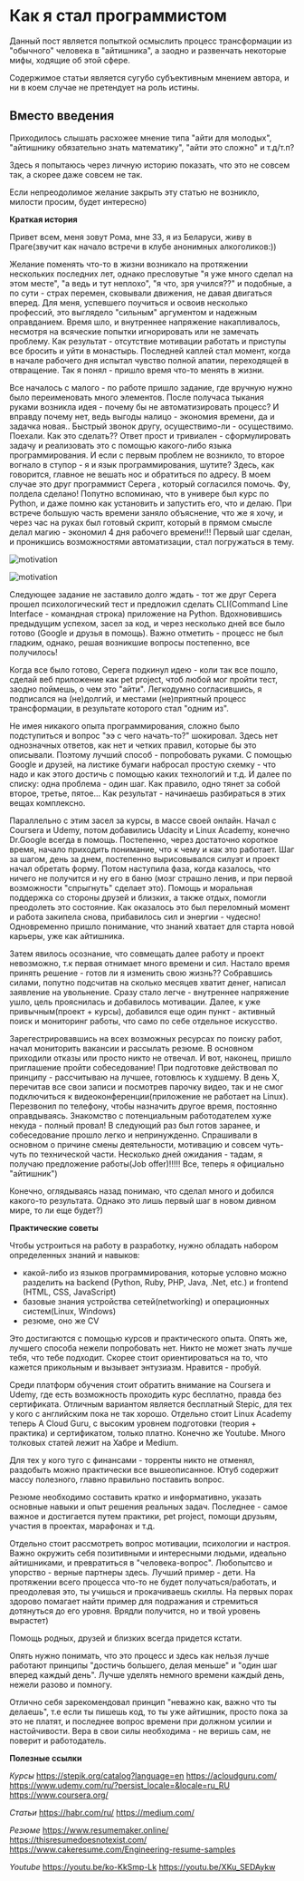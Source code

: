 # Как я стал программистом

Данный пост является попыткой осмыслить процесс трансформации из "обычного" человека в "айтишника", а заодно и развенчать некоторые мифы, ходящие об этой сфере.

Содержимое статьи является сугубо субъективным мнением автора, и ни в коем случае не претендует на роль истины.

## Вместо введения

Приходилось слышать расхожее мнение типа "айти для молодых", "айтишнику обязательно знать математику", "айти это сложно" и т.д/т.п?

Здесь я попытаюсь через личную историю показать, что это не совсем так, а скорее даже совсем не так.

Если непреодолимое желание закрыть эту статью не возникло, милости просим, будет интересно)

**Краткая история**

Привет всем, меня зовут Рома, мне 33, я из Беларуси, живу в Праге(звучит как начало встречи в клубе анонимных алкоголиков:))

Желание поменять что-то в жизни возникало на протяжении нескольких последних лет, однако пресловутые "я уже много сделал на этом месте", "а ведь и тут неплохо", "я что, зря учился??" и подобные, а по сути - страх перемен, сковывали движения, не давая двигаться вперед. Для меня, успевшего поучиться и освоив несколько профессий, это выглядело "сильным" аргументом и надежным оправданием. Время шло, и внутреннее напряжение накапливалось, несмотря на всяческие попытки игнорировать или не замечать проблему. Как результат - отсутствие мотивации работать и приступы все бросить и уйти в монастырь. Последней каплей стал момент, когда в начале рабочего дня испытал чувство полной апатии, переходящей в отвращение. Так я понял - пришло время что-то менять в жизни.

Все началось с малого - по работе пришло задание, где вручную нужно было переименовать много элементов. После получаса тыкания руками возникла идея - почему бы не автоматизировать процесс? И вправду почему нет, ведь выгоды налицо - экономия времени, да и задачка новая.. Быстрый звонок другу, осуществимо-ли - осуществимо. Поехали. Как это сделать?? Ответ прост и тривиален - сформулировать задачу и реализовать это с помощью какого-либо языка программирования. И если с первым проблем не возникло, то второе вогнало в ступор - я и язык программирования, шутите? Здесь, как говорится, главное не вешать нос и обратиться по адресу. В моем случае это друг программист Серега , который согласился помочь. Фу, полдела сделано! Попутно вспоминаю, что в универе был курс по Python, и даже помню как установить и запустить его, что и делаю. При встрече большую часть времени заняло объяснение, что же я хочу, и через час на руках был готовый скрипт, который в прямом смысле делал магию - экономил 4 дня рабочего времени!!! Первый шаг сделан, и проникшись возможностями автоматизации, стал погружаться в тему.

![motivation](../img/img1.jpg)

<img src="../img/img1.jpg"
     alt="motivation"
     style="" />
     <!-- style="float: left; margin-right: 10px;" /> -->


Следующее задание не заставило долго ждать - тот же друг Серега прошел психологический тест и предложил сделать CLI(Command Line Interface - командная строка) приложение на Python. Вдохновившись предыдущим успехом, засел за код, и через несколько дней все было готово (Google и друзья в помощь). Важно отметить - процесс не был гладким, однако, решая возникшие вопросы постепенно, все получилось!

Когда все было готово, Серега подкинул идею - коли так все пошло, сделай веб приложение как pet project, чтоб любой мог пройти тест, заодно поймешь, о чем это "айти". Легкодумно согласившись, я подписался на (не)долгий, и местами (не)приятный процесс трансформации, в результате которого стал "одним из".

Не имея никакого опыта программирования, сложно было подступиться и вопрос "ээ с чего начать-то?" шокировал.
Здесь нет однозначных ответов, как нет и четких правил, которые бы это описывали. Поэтому лучший способ - попробовать руками. С помощью Google и друзей, на листике бумаги набросал простую схемку - что надо и как этого достичь с помощью каких технологий и т.д. И далее по списку: одна проблема - один шаг. Как правило, одно тянет за собой второе, третье, пятое... Как результат - начинаешь разбираться в этих вещах комплексно.

Параллельно с этим засел за курсы, в массе своей онлайн. Начал с Coursera и Udemy, потом добавились Udacity и Linux Academy, конечно Dr.Google всегда в помощь. Постепенно, через достаточно короткое время, начало приходить понимание, что к чему и как это работает. Шаг за шагом, день за днем, постепенно вырисовывался силуэт и проект начал обретать форму. Потом наступила фаза, когда казалось, что ничего не получится и ну его в баню (мозг страшно ленив, и при первой возможности "спрыгнуть" сделает это). Помощь и моральная поддержка со стороны друзей и близких, а также отдых, помогли преодолеть это состояние. Как оказалось это был переломный момент и работа закипела снова, прибавилось сил и энергии -  чудесно! Одновременно пришло понимание, что знаний хватает для старта новой карьеры, уже как айтишника.

Затем явилось осознание, что совмещать далее работу и проект невозможно, т.к первая отнимает много времени и сил. Настало время принять решение - готов ли я изменить свою жизнь?? Собравшись силами, попутно подсчитав на сколько месяцев хватит денег, написал заявление на увольнение. Сразу стало легче - внутреннее напряжение ушло, цель прояснилась и добавилось мотивации. Далее, к уже привычным(проект + курсы), добавился еще один пункт - активный поиск и мониторинг работы, что само по себе отдельное искусство.

Зарегестрировавшись на всех возможных ресурсах по поиску работ, начал мониторить вакансии и рассылать резюме. В основном приходили отказы или просто никто не отвечал. И вот, наконец, пришло приглашение пройти собеседование! При подготовке действовал по принципу - рассчитываю на лучшее, готовлюсь к худшему. В день Х, перечитав все свои записи и посмотрев парочку видео, так и не смог подключиться к видеоконференции(приложение не работает на Linux). Перезвонил по телефону, чтобы назначить другое время, постоянно оправдываясь. Знакомство с потенциальным работодателем хуже некуда - полный провал! В следующий раз был готов заранее, и собеседование прошло легко и непринужденно. Спрашивали в основном о причине смены деятельности, мотивацию и совсем чуть-чуть по технической части. Несколько дней ожидания - тадам, я получаю предложение работы(Job offer)!!!!!  Все, теперь я официально "айтишник")

Конечно, оглядываясь назад понимаю, что сделал много и добился какого-то результата. Однако это лишь первый шаг в новом дивном мире, то ли еще будет?)
 

**Практические советы**

Чтобы устроиться на работу в разработку, нужно обладать набором определенных знаний и навыков:
- какой-либо из языков программирования, которые условно можно разделить на backend (Python, Ruby, PHP, Java, .Net, etc.) и frontend (HTML, CSS, JavaScript)
- базовые знания устройства сетей(networking) и операционных систем(Linux, Windows)
- резюме, оно же CV

Это достигаются с помощью курсов и практического опыта. Опять же, лучшего способа нежели попробовать нет. Никто не может знать лучше тебя, что тебе подходит. Скорее стоит ориентироваться на то, что кажется прикольным и вызывает энтузиазм. Нравится - пробуй.

Среди платформ обучения стоит обратить внимание на Coursera и Udemy, где есть возможность проходить курс бесплатно, правда без сертификата. Отличным вариантом является бесплатный Stepic, для тех у кого с английским пока не так хорошо. Отдельно стоит Linux Academy теперь A Cloud Guru, с высоким уровнем подготовки (теория + практика) и сертификатом, только платно. Конечно же Youtube. Много толковых статей лежит на Хабре и Medium.

Для тех у кого туго с финансами - торренты никто не отменял, раздобыть можно практически все вышеописанное. Ютуб содержит массу полезного, главно правильно поставить вопрос.

Резюме необходимо составить кратко и информативно, указать основные навыки и опыт решения реальных задач. Последнее - самое важное и достигается путем практики, pet project, помощи друзьям, участия в проектах, марафонах и т.д.

Отдельно стоит рассмотреть вопрос мотивации, психологии и настроя.
Важно окружить себя позитивными и интересными людьми, идеально айтишниками, и превратиться в "человека-вопрос". Любопытсво и упорство - верные партнеры здесь. Лучший пример - дети. На протяжении всего процесса что-то не будет получаться/работать, и преодолевая это, ты учишься и прокачиваешь скиллы. На первых порах здорово помагает найти пример для подражания и стремиться дотянуться до его уровня. Врядли получится, но и твой уровень вырастет)

Помощь родных, друзей и близких всегда придется кстати.

Опять нужно понимать, что это процесс и здесь как нельзя лучше работают принципы "достичь большего, делая меньше" и "один шаг вперед каждый день". Лучше уделять немного времени каждый день, нежели разово и помногу.

Отлично себя зарекомендовал принцип "неважно как, важно что ты делаешь", т.е если ты пишешь код, то ты уже айтишник, просто пока за это не платят, и последнее вопрос времени при должном усилии и настойчивости. Вера в свои силы необходима - не веришь сам, не поверит и работодатель.
 

**Полезные ссылки**

*Курсы*
https://stepik.org/catalog?language=en
https://acloudguru.com/
https://www.udemy.com/ru/?persist_locale=&locale=ru_RU
https://www.coursera.org/

*Статьи*
https://habr.com/ru/
https://medium.com/

*Резюме*
https://www.resumemaker.online/
https://thisresumedoesnotexist.com/ 
https://www.cakeresume.com/Engineering-resume-samples

*Youtube*
https://youtu.be/ko-KkSmp-Lk
https://youtu.be/XKu_SEDAykw